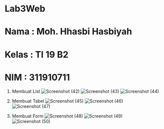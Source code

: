 # Lab3Web
# Nama : Moh. Hhasbi Hasbiyah
# Kelas : TI 19 B2
# NIM : 311910711

1. Membuat List
![Screenshot (42)](https://user-images.githubusercontent.com/81578584/114414290-e0b2fd80-9bd8-11eb-9690-760ba48dd993.png)
![Screenshot (43)](https://user-images.githubusercontent.com/81578584/114414339-ec062900-9bd8-11eb-8f82-4f8f685fdbf1.png)
![Screenshot (44)](https://user-images.githubusercontent.com/81578584/114414363-f0cadd00-9bd8-11eb-96e3-7b05923307d5.png)

2. Membuat Tabel
![Screenshot (45)](https://user-images.githubusercontent.com/81578584/114414958-79497d80-9bd9-11eb-8b3e-a5afcdbbc627.png)
![Screenshot (46)](https://user-images.githubusercontent.com/81578584/114414968-7c446e00-9bd9-11eb-84e6-c2f66ff3ff0e.png)
![Screenshot (47)](https://user-images.githubusercontent.com/81578584/114415000-823a4f00-9bd9-11eb-8fc6-50a0daa758bb.png)

3. Membuat Form
![Screenshot (48)](https://user-images.githubusercontent.com/81578584/114415234-b4e44780-9bd9-11eb-8e3a-9411d0ab06fc.png)
![Screenshot (49)](https://user-images.githubusercontent.com/81578584/114415246-b7df3800-9bd9-11eb-9ccc-6d6be654db25.png)
![Screenshot (50)](https://user-images.githubusercontent.com/81578584/114415264-bb72bf00-9bd9-11eb-835f-180db5e74a58.png)
